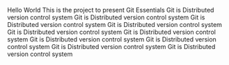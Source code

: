 Hello World
This is the project to present Git Essentials
Git is Distributed version control system
Git is Distributed version control system
Git is Distributed version control system
Git is Distributed version control system
Git is Distributed version control system
Git is Distributed version control system
Git is Distributed version control system
Git is Distributed version control system
Git is Distributed version control system
Git is Distributed version control system